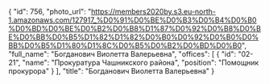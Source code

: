 {
    "id": 756,
    "photo_url": "https://members2020by.s3.eu-north-1.amazonaws.com/127917_%D0%91%D0%BE%D0%B3%D0%B4%D0%B0%D0%BD%D0%BE%D0%B2%D0%B8%D1%87%D0%92%D0%B8%D0%BE%D0%BB%D0%B5%D1%82%D1%82%D0%B0%D0%92%D0%B0%D0%BB%D0%B5%D1%80%D1%8C%D0%B5%D0%B2%D0%BD%D0%B0",
    "full_name": "Богданович Виолетта Валерьевна",
    "offices": [
        {
            "id": "02-21",
            "name": "Прокуратура Чашникского района",
            "position": "Помощник прокурора"
        }
    ],
    "title": "Богданович Виолетта Валерьевна"
}